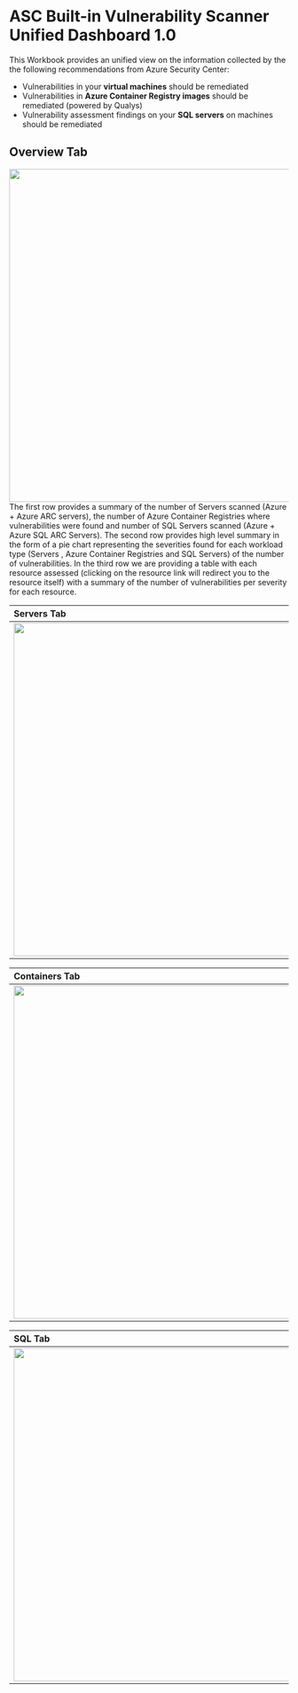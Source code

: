 # ASC Built-in Vulnerability Scanner Unified Dashboard 1.0
This Workbook provides an unified view on the information collected by the the following recommendations from Azure Security Center:
- Vulnerabilities in your **virtual machines** should be remediated
- Vulnerabilities in **Azure Container Registry images** should be remediated (powered by Qualys)
- Vulnerability assessment findings on your **SQL servers** on machines should be remediated

## Overview Tab
<img src="https://github.com/carlosfar/public/blob/master/Azure%20Security%20Center/Vulnerability%20Scanner%20Unified%20Dashboard%201.0/OverviewTab.png" width="600">
The first row provides a summary of the number of Servers scanned (Azure + Azure ARC servers), the number of Azure Container Registries where vulnerabilities were found and number of SQL Servers scanned (Azure + Azure SQL ARC Servers). The second row provides high level summary in the form of a pie chart representing the severities found for each workload type (Servers , Azure Container Registries and SQL Servers) of the number of vulnerabilities. In the third row we are providing a table with each resource assessed (clicking on the resource link will redirect you to the resource itself) with a summary of the number of vulnerabilities per severity for each resource.

| Servers Tab | Description |
| :--- | --- |
| <img src="https://github.com/carlosfar/public/blob/master/Azure%20Security%20Center/ASCQualysWorkbook/Screenshot_Overview.png?raw=true" width="600">  | Content Cell  |

| Containers Tab | Description |
| :--- | --- |
| <img src="https://github.com/carlosfar/public/blob/master/Azure%20Security%20Center/ASCQualysWorkbook/Screenshot_Overview.png?raw=true" width="600">  | Content Cell  |

| SQL Tab | Description |
| :--- | --- |
| <img src="https://github.com/carlosfar/public/blob/master/Azure%20Security%20Center/ASCQualysWorkbook/Screenshot_Overview.png?raw=true" width="600">  | Content Cell  |
